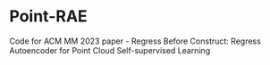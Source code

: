 # Point-RAE
Code for ACM MM 2023 paper - Regress Before Construct: Regress Autoencoder for Point Cloud Self-supervised Learning
